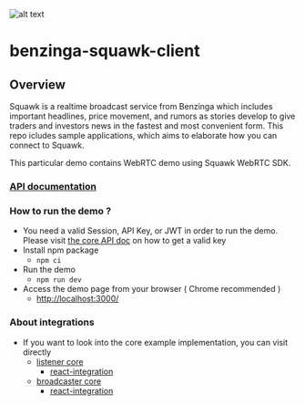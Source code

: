 ![alt text](https://raw.githubusercontent.com/Benzinga/benzinga-python-client/master/logo/Benzinga_Logo-navy.png)

# benzinga-squawk-client

## Overview
Squawk is a realtime broadcast service from Benzinga which includes important headlines, price movement, and rumors as stories develop to give traders and investors news in the fastest and most convenient form. This repo icludes sample applications, which aims to elaborate how you can connect to Squawk.

This particular demo contains WebRTC demo using Squawk WebRTC SDK. 

### [API documentation](https://www.npmjs.com/package/@benzinga/benzinga-squawk-sdk)

### How to run the demo ?

 - You need a valid Session, API Key, or JWT in order to run the demo. Please visit [the core API doc](https://docs.benzinga.io/benzinga/squawk-v4.html#Authenticate) on how to get a valid key
 - Install npm package
    - `npm ci`
 - Run the demo
    - `npm run dev`
 - Access the demo page from your browser ( Chrome recommended ) 
    - [http://localhost:3000/](http://localhost:3000/)


### About integrations
 - If you want to look into the core example implementation, you can visit directly
   - [listener core](/examples/webrtc-client-example/library/listener.integration/index.tsx)
     - [react-integration](/examples/webrtc-client-example/components/listener/index.ts)
   - [broadcaster core](/examples/webrtc-client-example/library/publisher.integration/index.ts)
     - [react-integration](/examples/webrtc-client-example/components/broadcaster/index.tsx)
